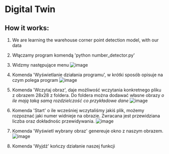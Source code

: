 # Digital Twin

## How it works:
1. We are learning the warehouse corner point detection model, with our data


2. Włączamy program komendą 'python number_detector.py'

4. Widzmy następujące menu
![image](https://user-images.githubusercontent.com/106450951/205080269-5fb51240-99d3-4698-8ec2-b577c23ba476.png)


5. Komenda 'Wyświetlanie działania programu', w krótki sposób opisuje na czym polega program
![image](https://user-images.githubusercontent.com/106450951/205080518-475c7150-1bf8-4c63-b372-d8b56277d2e9.png)

6. Komenda 'Wczytaj obraz', daje możliwość wczytania konkretnego pliku z obrazem 28x28 z foldera.
Do foldera można dodawać własne obrazy *o ile mają taką samą rozdzielczość co przykładowe dane*
![image](https://user-images.githubusercontent.com/106450951/205080867-94364f45-f987-41ff-9659-9980f9b10528.png)

7. Komenda 'Start' o ile wcześniej wczytaliśmy jakiś plik, możemy rozpoznać jaki numer widnieje na obrazie.
Zwracana jest przewidziana liczba oraz dokładnośc przewidywania.
![image](https://user-images.githubusercontent.com/106450951/205082323-24b7383e-5ed4-416c-9279-669e336927a6.png)

8. Komenda 'Wyświetl wybrany obraz' genereuje okno z naszym obrazem.
![image](https://user-images.githubusercontent.com/106450951/205082619-dc39a00c-5386-4e14-8505-793ab4a94ab9.png)

9. Komenda 'Wyjdź' kończy działanie naszej funkcji
